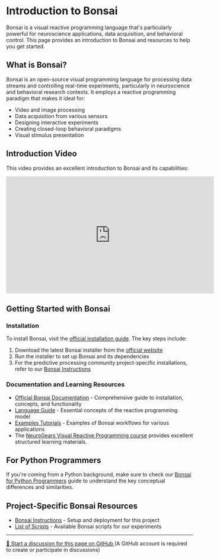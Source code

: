 # Introduction to Bonsai

Bonsai is a visual reactive programming language that's particularly powerful for neuroscience applications, data acquisition, and behavioral control. This page provides an introduction to Bonsai and resources to help you get started.

## What is Bonsai?

Bonsai is an open-source visual programming language for processing data streams and controlling real-time experiments, particularly in neuroscience and behavioral research contexts. It employs a reactive programming paradigm that makes it ideal for:

- Video and image processing
- Data acquisition from various sensors
- Designing interactive experiments
- Creating closed-loop behavioral paradigms
- Visual stimulus presentation

## Introduction Video

This video provides an excellent introduction to Bonsai and its capabilities:

<iframe width="560" height="315" src="https://www.youtube.com/embed/wPUCuSMCB-U" title="YouTube video player" frameborder="0" allow="accelerometer; autoplay; clipboard-write; encrypted-media; gyroscope; picture-in-picture" allowfullscreen></iframe>

## Getting Started with Bonsai

### Installation

To install Bonsai, visit the [official installation guide](https://bonsai-rx.org/docs/articles/installation.html). The key steps include:

1. Download the latest Bonsai installer from the [official website](https://bonsai-rx.org/)
2. Run the installer to set up Bonsai and its dependencies
3. For the predictive processing community project-specific installations, refer to our [Bonsai Instructions](bonsai_instructions.md)

### Documentation and Learning Resources

- [Official Bonsai Documentation](https://bonsai-rx.org/docs/articles/installation.html) - Comprehensive guide to installation, concepts, and functionality
- [Language Guide](https://bonsai-rx.org/docs/articles/observables.html) - Essential concepts of the reactive programming model
- [Examples Tutorials](https://bonsai-rx.org/docs/tutorials/acquisition.html) - Examples of Bonsai workflows for various applications
- The [NeuroGears Visual Reactive Programming course](https://neurogears.org/vrp-2022/) provides excellent structured learning materials.

## For Python Programmers

If you're coming from a Python background, make sure to check our [Bonsai for Python Programmers](bonsai_for_python_programmers.md) guide to understand the key conceptual differences and similarities.

## Project-Specific Bonsai Resources

- [Bonsai Instructions](bonsai_instructions.md) - Setup and deployment for this project
- [List of Scripts](list_scripts.md) - Available Bonsai scripts for our experiments

<!-- DISCUSSION_LINK_START -->
<div class="discussion-link">
    <hr>
    <p>
        <a href="https://github.com/allenneuraldynamics/openscope-community-predictive-processing/discussions/new?category=q-a&title=Discussion%3A%20stimuli/bonsai_introduction" target="_blank">
            💬 Start a discussion for this page on GitHub
        </a>
        <span class="note">(A GitHub account is required to create or participate in discussions)</span>
    </p>
</div>
<!-- DISCUSSION_LINK_END -->
